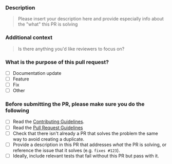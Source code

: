 ### Description

> Please insert your description here and provide especially info about the "what" this PR is solving

### Additional context

> Is there anything you'd like reviewers to focus on?

### What is the purpose of this pull request?

- [ ] Documentation update
- [ ] Feature
- [ ] Fix
- [ ] Other

### Before submitting the PR, please make sure you do the following

- [ ] Read the [Contributing Guidelines](https://github.com/futurice/ice-core/blob/trunk/CONTRIBUTING.md).
- [ ] Read the [Pull Request Guidelines](https://github.com/futurice/ice-core/blob/trunk/CONTRIBUTING.md#pull-request-guidelines)
- [ ] Check that there isn't already a PR that solves the problem the same way to avoid creating a duplicate.
- [ ] Provide a description in this PR that addresses _what_ the PR is solving, or reference the issue that it solves (e.g. `fixes #123`).
- [ ] Ideally, include relevant tests that fail without this PR but pass with it.